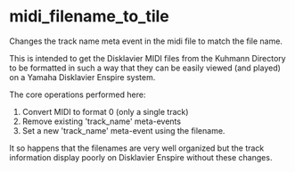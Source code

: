 # midi_filename_to_tile
Changes the track name meta event in the midi file to match the file name.

This is intended to get the Disklavier MIDI files from the Kuhmann Directory to be formatted in such a way that they can be easily viewed (and played) on a Yamaha Disklavier Enspire system.

The core operations performed here:

1. Convert MIDI to format 0 (only a single track)
2. Remove existing 'track_name' meta-events
3. Set a new 'track_name' meta-event using the filename.

It so happens that the filenames are very well organized but the track information display poorly on Disklavier Enspire without these changes.
